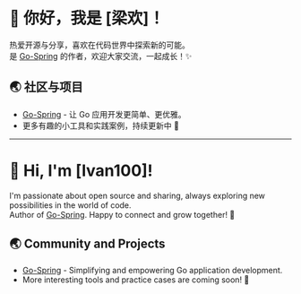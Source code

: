 # 👋 你好，我是 [梁欢]！

热爱开源与分享，喜欢在代码世界中探索新的可能。  
是 [Go-Spring](https://github.com/go-spring/spring-core) 的作者，欢迎大家交流，一起成长！✨

## 🌏 社区与项目

- [Go-Spring](https://github.com/go-spring/spring-core) - 让 Go 应用开发更简单、更优雅。
- 更多有趣的小工具和实践案例，持续更新中 🚀

---

# 👋 Hi, I'm [lvan100]!

I'm passionate about open source and sharing, always exploring new possibilities in the world of code.  
Author of [Go-Spring](https://github.com/go-spring/spring-core). Happy to connect and grow together! 🚀

## 🌏 Community and Projects

- [Go-Spring](https://github.com/go-spring/spring-core) - Simplifying and empowering Go application development.
- More interesting tools and practice cases are coming soon! 🚀
